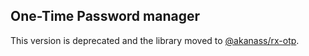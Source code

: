 ## One-Time Password manager

This version is deprecated and the library moved to [@akanass/rx-otp](https://github.com/njl07/rx-otp).